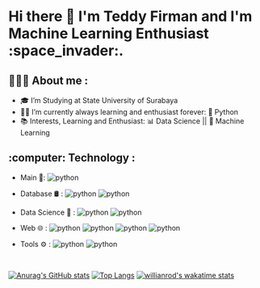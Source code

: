 <h1> Hi there 👋 I'm Teddy Firman and I'm Machine Learning Enthusiast :space_invader:.</h1>

<h2>👨🏻‍💻  About me :</h2>

- :mortar_board: I’m Studying at State University of Surabaya 
- 🧑‍💻 I’m currently always learning and enthusiast forever: :snake: Python  
- :books: Interests, Learning and Enthusiast: :bar_chart: Data Science || :space_invader: Machine Learning 


<h2>:computer:  Technology :</h2>

- Main :pushpin::  ![python](https://img.shields.io/badge/-Python-yellow?style=flat&logo=Python&color=grey)  

- Database 🛢 :  ![python](https://img.shields.io/badge/-MySQL-yellow?style=flat&logo=MySQL&color=grey&logoColor=orange) ![python](https://img.shields.io/badge/-PostgreSQL-yellow?style=flat&logo=postgresql&color=grey&logoColor=blue) 

- Data Science 🧪 :  ![python](https://img.shields.io/badge/-TensorFlow-yellow?style=flat&logo=tensorflow&color=grey&logoColor=orange) ![python](https://img.shields.io/badge/-Jupyter_Notebook-yellow?style=flat&logo=jupyter&color=grey&logoColor=orange) 

- Web 🌐 :  ![python](https://img.shields.io/badge/-HTML-yellow?style=flat&logo=html5&color=grey&logoColor=orange) ![python](https://img.shields.io/badge/-CSS-yellow?style=flat&logo=CSS3&color=grey&logoColor=blue) ![python](https://img.shields.io/badge/-JavaScript-yellow?style=flat&logo=javascript&color=grey&logoColor=yellow) ![python](https://img.shields.io/badge/-PHP-yellow?style=flat&logo=PHP&color=grey&logoColor=navy) 

- Tools ⚙️ :  ![python](https://img.shields.io/badge/-GIT-yellow?style=flat&logo=git&color=grey&logoColor=red) ![python](https://img.shields.io/badge/-Visual_Studio_Code-yellow?style=flat&logo=visualstudiocode&color=grey&logoColor=blue) 




<br>

[![Anurag's GitHub stats](https://github-readme-stats.vercel.app/api?username=TeddyFirman&show_icons=true&theme=tokyonight&count_private=true&show_icons=true)](https://github.com/anuraghazra/github-readme-stats) [![Top Langs](https://github-readme-stats.vercel.app/api/top-langs/?username=TeddyFirman&theme=tokyonight&layout=compact&langs_count=10)](https://github.com/anuraghazra/github-readme-stats)
[![willianrod's wakatime stats](https://github-readme-stats.vercel.app/api/wakatime?username=Tedd404&theme=github_dark&layout=compact)](https://github.com/anuraghazra/github-readme-stats) 











